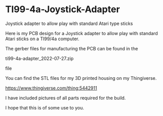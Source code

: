 # TI99-4a-Joystick-Adapter
Joystick adapter to allow play with standard Atari type sticks


Here is my PCB design for a Joystick adapter to allow play with standard Atari sticks on a TI99/4a computer.

The gerber files for manufacturing the PCB can be found in the

ti99-4a-adapter_2022-07-27.zip

file

You can find the STL files for my 3D printed housing on my Thingiverse.

https://www.thingiverse.com/thing:5442911

I have included pictures of all parts required for the build.

I hope that this is of some use to you.
